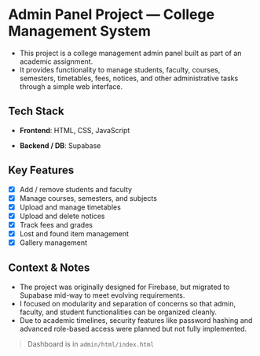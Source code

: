 # Admin Panel Project — College Management System
- This project is a college management admin panel built as part of an academic assignment.
- It provides functionality to manage students, faculty, courses, semesters, timetables, fees, notices, and other administrative tasks through a simple web interface.

## Tech Stack
- **Frontend**: HTML, CSS, JavaScript

- **Backend / DB**: Supabase




## Key Features
- [x] Add / remove students and faculty
- [x] Manage courses, semesters, and subjects
- [x] Upload and manage timetables
- [x] Upload and delete notices
- [x] Track fees and grades
- [x] Lost and found item management
- [x] Gallery management

## Context & Notes
- The project was originally designed for Firebase, but migrated to Supabase mid-way to meet evolving requirements.
- I focused on modularity and separation of concerns so that admin, faculty, and student functionalities can be organized cleanly.
- Due to academic timelines, security features like password hashing and advanced role-based access were planned but not fully implemented.


> Dashboard is in `admin/html/index.html`






